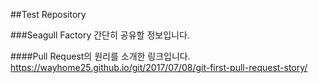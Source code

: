 ##Test Repository

###Seagull Factory 간단히 공유할 정보입니다.

####Pull Request의 원리를 소개한 링크입니다.
https://wayhome25.github.io/git/2017/07/08/git-first-pull-request-story/
